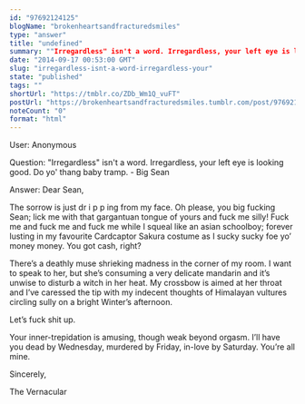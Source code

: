 ```yaml
---
id: "97692124125"
blogName: "brokenheartsandfracturedsmiles"
type: "answer"
title: "undefined"
summary: ""Irregardless" isn't a word. Irregardless, your left eye is looking good. Do yo' thang baby tramp. - Big Sean"
date: "2014-09-17 00:53:00 GMT"
slug: "irregardless-isnt-a-word-irregardless-your"
state: "published"
tags: ""
shortUrl: "https://tmblr.co/ZDb_Wm1Q_vuFT"
postUrl: "https://brokenheartsandfracturedsmiles.tumblr.com/post/97692124125/irregardless-isnt-a-word-irregardless-your"
noteCount: "0"
format: "html"
---
```


User: Anonymous

Question: "Irregardless" isn't a word. Irregardless, your left eye is looking good. Do yo' thang baby tramp. - Big Sean

Answer: Dear Sean, 

The sorrow is just dr i p p ing from my face. Oh please, you big fucking Sean; lick me with that gargantuan tongue of yours and fuck me silly! Fuck me and fuck me and fuck me while I squeal like an asian schoolboy; forever lusting in my favourite Cardcaptor Sakura costume as I sucky sucky foe yo’ money money. You got cash, right? 

There’s a deathly muse shrieking madness in the corner of my room. I want to speak to her, but she’s consuming a very delicate mandarin and it’s unwise to disturb a witch in her heat. My crossbow is aimed at her throat and I’ve caressed the tip with my indecent thoughts of Himalayan vultures circling sully on a bright Winter’s afternoon. 

Let’s fuck shit up. 

Your inner-trepidation is amusing, though weak beyond orgasm. I’ll have you dead by Wednesday, murdered by Friday, in-love by Saturday. You’re all mine. 

Sincerely,

The Vernacular

